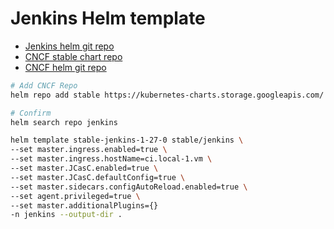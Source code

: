 # Jenkins Helm template
- [Jenkins helm git repo](https://github.com/helm/charts/tree/master/stable/jenkins)
- [CNCF stable chart repo](https://kubernetes-charts.storage.googleapis.com/)
- [CNCF helm git repo](https://github.com/helm/charts)

```bash
# Add CNCF Repo
helm repo add stable https://kubernetes-charts.storage.googleapis.com/

# Confirm 
helm search repo jenkins

helm template stable-jenkins-1-27-0 stable/jenkins \
--set master.ingress.enabled=true \
--set master.ingress.hostName=ci.local-1.vm \
--set master.JCasC.enabled=true \
--set master.JCasC.defaultConfig=true \
--set master.sidecars.configAutoReload.enabled=true \
--set agent.privileged=true \
--set master.additionalPlugins={}
-n jenkins --output-dir .
```